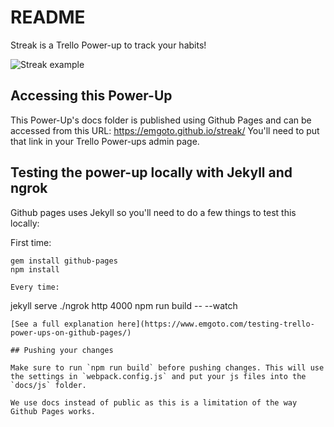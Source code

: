 # README

Streak is a Trello Power-up to track your habits!

![Streak example](https://emgoto.github.io/streak/img/streak-example.png)

## Accessing this Power-Up

This Power-Up's docs folder is published using Github Pages and can be accessed from this URL: https://emgoto.github.io/streak/ You'll need to put that link in your Trello Power-ups admin page.

## Testing the power-up locally with Jekyll and ngrok

Github pages uses Jekyll so you'll need to do a few things to test this locally:

First time:
```
gem install github-pages
npm install

Every time:
```
jekyll serve
./ngrok http 4000
npm run build -- --watch
```
[See a full explanation here](https://www.emgoto.com/testing-trello-power-ups-on-github-pages/)

## Pushing your changes

Make sure to run `npm run build` before pushing changes. This will use the settings in `webpack.config.js` and put your js files into the `docs/js` folder.

We use docs instead of public as this is a limitation of the way Github Pages works.